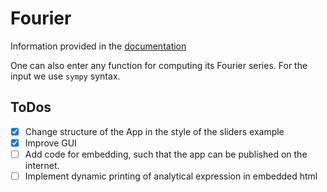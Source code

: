 # Fourier
Information provided in the [documentation](https://github.com/BenjaminRueth/Visualization/blob/master/FourierApp/Doc/fourierSpecification.pdf)

One can also enter any function for computing its Fourier series. For the input we use `sympy` syntax.

## ToDos
- [x] Change structure of the App in the style of the sliders example
- [x] Improve GUI
- [ ] Add code for embedding, such that the app can be published on the internet.
- [ ] Implement dynamic printing of analytical expression in embedded html
